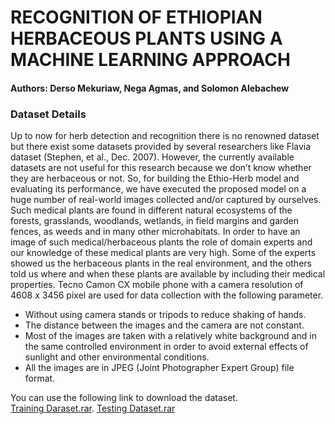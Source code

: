 # RECOGNITION OF ETHIOPIAN HERBACEOUS PLANTS USING A MACHINE LEARNING APPROACH
####     Authors: Derso Mekuriaw, Nega Agmas, and Solomon Alebachew
### Dataset Details
<p style='text-aign: justify'>Up to now for herb detection and recognition there is no renowned dataset but there
exist some datasets provided by several researchers like Flavia dataset (Stephen, et al.,
Dec. 2007). However, the currently available datasets are not useful for this research
because we don’t know whether they are herbaceous or not. So, for building the Ethio-Herb model and evaluating its performance, we have executed the proposed model on a huge number of real-world images collected and/or captured by ourselves. Such
medical plants are found in different natural ecosystems of the forests, grasslands,
woodlands, wetlands, in field margins and garden fences, as weeds and in many other
microhabitats. In order to have an image of such medical/herbaceous
plants the role of domain experts and our knowledge of these medical
plants are very high. Some of the experts showed us the herbaceous plants in the real
environment, and the others told us where and when these plants are available by
including their medical properties. Tecno Camon CX mobile phone with a camera
resolution of 4608 x 3456 pixel are used for data collection with the following
parameter.</p> 
<ul>
  <li>Without using camera stands or tripods to reduce shaking of hands.</li>
  <li>The distance between the images and the camera are not constant.</li>
  <li>Most of the images are taken with a relatively white background and in the same controlled environment in order to avoid external effects of sunlight and other environmental conditions.</li>
  <li>All the images are in JPEG (Joint Photographer Expert Group) file format.</li>
</ul>

You can use the following link to download the dataset.  
[Training Daraset.rar](https://drive.google.com/file/d/11LcdxjOMEbmQWbRMknkyEGrncgzCtYiu/view?usp=sharing).
[Testing Dataset.rar](https://drive.google.com/file/d/1CznK7qajBk6WjobFZKf2ldULltRa_b9N/view?usp=sharing) </br>   
